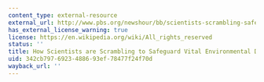 ```yaml
---
content_type: external-resource
external_url: http://www.pbs.org/newshour/bb/scientists-scrambling-safeguard-vital-environmental-data/
has_external_license_warning: true
license: https://en.wikipedia.org/wiki/All_rights_reserved
status: ''
title: How Scientists are Scrambling to Safeguard Vital Environmental Data
uid: 342cb797-6923-4886-93ef-78477f24f70d
wayback_url: ''
---
```

